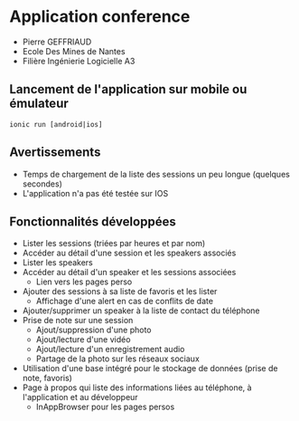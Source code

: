 # Application conference
* Pierre GEFFRIAUD
* Ecole Des Mines de Nantes
* Filière Ingénierie Logicielle A3

## Lancement de l'application sur mobile ou émulateur
`ionic run [android|ios]`

## Avertissements
 - Temps de chargement de la liste des sessions un peu longue (quelques secondes)
 - L'application n'a pas été testée sur IOS

## Fonctionnalités développées
* Lister les sessions (triées par heures et par nom)
* Accéder au détail d'une session et les speakers associés
* Lister les speakers
* Accéder au détail d'un speaker et les sessions associées
  * Lien vers les pages perso
* Ajouter des sessions à sa liste de favoris et les lister
  * Affichage d'une alert en cas de conflits de date
* Ajouter/supprimer un speaker à la liste de contact du téléphone
* Prise de note sur une session
  * Ajout/suppression d'une photo
  * Ajout/lecture d'une vidéo
  * Ajout/lecture d'un enregistrement audio
  * Partage de la photo sur les réseaux sociaux
* Utilisation d'une base intégré pour le stockage de données (prise de note, favoris)
* Page à propos qui liste des informations liées au téléphone, à l'application et au développeur
  * InAppBrowser pour les pages persos  
